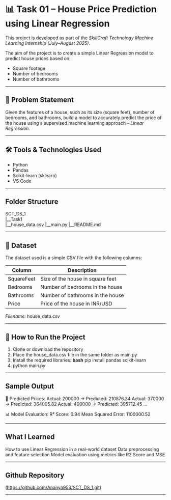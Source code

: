 # 📊 Task 01 – House Price Prediction using Linear Regression

This project is developed as part of the *SkillCraft Technology Machine Learning Internship (July–August 2025)*.

The aim of the project is to create a simple Linear Regression model to predict house prices based on:
- Square footage
- Number of bedrooms
- Number of bathrooms

---

## 📌 Problem Statement

Given the features of a house, such as its size (square feet), number of bedrooms, and bathrooms, build a model to accurately predict the price of the house using a supervised machine learning approach – *Linear Regression*.

---

## 🛠 Tools & Technologies Used

- Python
- Pandas
- Scikit-learn (sklearn)
- VS Code

---

## Folder Structure

SCT_DS_1\
|__Task1\
   |__house_data.csv
   |__main.py
   |__README.md

---

## 📁 Dataset

The dataset used is a simple CSV file with the following columns:

| Column       | Description                        |
|--------------|------------------------------------|
| SquareFeet   | Size of the house in square feet   |
| Bedrooms     | Number of bedrooms in the house    |
| Bathrooms    | Number of bathrooms in the house   |
| Price        | Price of the house in INR/USD      |

*Filename:* house_data.csv

---

## 🚀 How to Run the Project

1. Clone or download the repository
2. Place the house_data.csv file in the same folder as main.py
3. Install the required libraries:
       **bash**
   pip install pandas scikit-learn
4. python main.py

---

## Sample Output

🏡 Predicted Prices:
Actual: 200000 → Predicted: 210876.34
Actual: 370000 → Predicted: 364005.82
Actual: 400000 → Predicted: 395712.45
...

📊 Model Evaluation:
R² Score: 0.94
Mean Squared Error: 1100000.52

---

## What I Learned

How to use Linear Regression in a real-world dataset
Data preprocessing and feature selection
Model evaluation using metrics like R2 Score and MSE

---

## Github Repository

(https://github.com/Ananya953/SCT_DS_1.git)

---
